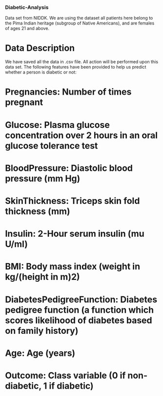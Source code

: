 ### Diabetic-Analysis
Data set from NIDDK. We are using the dataset all patients here belong to the Pima Indian heritage (subgroup of Native Americans), and are females of ages 21 and above.
# Data Description
We have saved all the data in .csv file. All action will be performed upon this data set.
The following features have been provided to help us predict whether a person is diabetic or not:
# Pregnancies: Number of times pregnant
#  Glucose: Plasma glucose concentration over 2 hours in an oral glucose tolerance test
# BloodPressure: Diastolic blood pressure (mm Hg)
# SkinThickness: Triceps skin fold thickness (mm)
# Insulin: 2-Hour serum insulin (mu U/ml)
# BMI: Body mass index (weight in kg/(height in m)2)
# DiabetesPedigreeFunction: Diabetes pedigree function (a function which scores likelihood of diabetes based on family history)
# Age: Age (years)
# Outcome: Class variable (0 if non-diabetic, 1 if diabetic)
